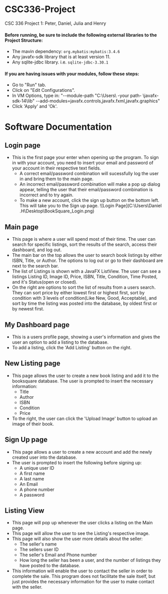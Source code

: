 # CSC336-Project
CSC 336 Project 1: Peter, Daniel, Julia and Henry


#### Before running, be sure to include the following external libraries to the Project Structure:
- The mavin dependency: ``` org.mybatis:mybatis:3.4.6 ```
- Any javafx-sdk library that is at least version 11. 
- Any sqlite-jdbc library. i.e. ```sqlite-jdbc-3.30.1 ```

#### If you are having issues with your modules, follow these steps:
- Go to "Run" tab.
- Click on "Edit Configurations".
- In VM Options, type in: "--module-path "C:\Users\ -your path- \javafx-sdk-14\lib" --add-modules=javafx.controls,javafx.fxml,javafx.graphics"
- Click 'Apply' and 'Ok'.

# Software Documentation

## Login page

- This is the first page your enter when opening up the program. To sign in with your account, you need to insert your email and password of your account in their respective text fields.
  - A correct email/password combination will sucessfully log the user in and bring them to the main page.
  - An incorrect email/password combination will make a pop up dialog appear, telling the user that their email/password combination is incorrect and to try again.
  - To make a new account, click the sign up button on the bottom left. This will take you to the Sign up page.
  ![Login Page](C:\Users\Daniel .H\Desktop\BookSquare_Login.png)
  
## Main page

- This page is where a user will spend most of their time. The user can search for specific listings, sort the results of the search, access their dashboard, and log out.
- The main bar on the top allows the user to search book listings by either ISBN, Title, or Author. The options to log out or go to their dashboard are next to the search bar.
- The list of Listings is shown with a JavaFX ListView. The user can see a listings Listing ID, Image ID, Price, ISBN, Title, Condition, Time Posted, and it's Status(open or closed).
- On the right are options to sort the list of results from a users search. They can sort price by either lowest first or highest first, sort by condition with 3 levels of condition(Like New, Good, Acceptable), and sort by time the listing was posted into the database, by oldest first or by newest first.

## My Dashboard page

- This is a users profile page, showing a user's information and gives the user an option to add a listing to the database.
- To add a listing, click the 'Add Listing' button on the right.

## New Listing page

- This page allows the user to create a new book listing and add it to the booksquare database. The user is prompted to insert the necessary information:
  - Title
  - Author
  - ISBN
  - Condition
  - Price
 - To the right, the user can click the 'Upload Image' button to upload an image of their book.
 
## Sign Up page
  - This page allows a user to create a new account and add the newly created user into the database.
  - The user is prompted to insert the following before signing up:
    - A unique user ID
    - A first name
    - A last name
    - An Email
    - A phone number
    - A password
    
## Listing View
  - This page will pop up whenever the user clicks a listing on the Main page.
  - This page will allow the user to see the Listing's respective image.
  - This page will also show the user more details about the seller:
    - The seller's name
    - The sellers user ID
    - The seller's Email and Phone number
    - How long the seller has been a user, and the number of listings they have posted to the database.
   - This information will enable the user to contact the seller in order to complete the sale. This program does not facilitate the sale itself, but just provides the necessary information for the user to make contact with the seller. 
